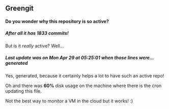 ## Greengit

#### Do you wonder why this repository is so active?

##### After all it has 1833 commits!

But is it *really* active? Well...

##### Last update was on Mon Apr 29 at 05:25:01 when those lines were... generated

Yes, generated, because it certainly helps a lot to have such an active repo!

Oh and there was **60%** disk usage on the machine
where there is the cron updating this file.

Not the best way to monitor a VM in the cloud but it works! :)
